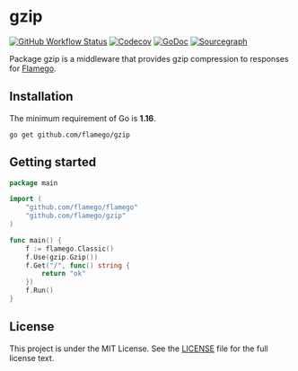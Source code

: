# gzip

[![GitHub Workflow Status](https://img.shields.io/github/workflow/status/flamego/gzip/Go?logo=github&style=for-the-badge)](https://github.com/flamego/gzip/actions?query=workflow%3AGo)
[![Codecov](https://img.shields.io/codecov/c/gh/flamego/gzip?logo=codecov&style=for-the-badge)](https://app.codecov.io/gh/flamego/gzip)
[![GoDoc](https://img.shields.io/badge/GoDoc-Reference-blue?style=for-the-badge&logo=go)](https://pkg.go.dev/github.com/flamego/gzip?tab=doc)
[![Sourcegraph](https://img.shields.io/badge/view%20on-Sourcegraph-brightgreen.svg?style=for-the-badge&logo=sourcegraph)](https://sourcegraph.com/github.com/flamego/gzip)

Package gzip is a middleware that provides gzip compression to responses for [Flamego](https://github.com/flamego/flamego).

## Installation

The minimum requirement of Go is **1.16**.

    go get github.com/flamego/gzip


## Getting started

```go
package main

import (
	"github.com/flamego/flamego"
	"github.com/flamego/gzip"
)

func main() {
	f := flamego.Classic()
	f.Use(gzip.Gzip())
	f.Get("/", func() string {
		return "ok"
	})
	f.Run()
}
```

## License

This project is under the MIT License. See the [LICENSE](LICENSE) file for the full license text.

